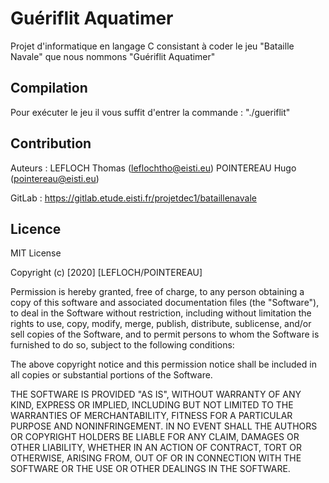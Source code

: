 # Guériflit Aquatimer

Projet d'informatique en langage C consistant à coder le jeu "Bataille Navale" que nous nommons "Guériflit Aquatimer"

## Compilation

Pour exécuter le jeu il vous suffit d'entrer la commande :
"./gueriflit"

## Contribution

Auteurs :
LEFLOCH Thomas (leflochtho@eisti.eu)
POINTEREAU Hugo (pointereau@eisti.eu)

GitLab : https://gitlab.etude.eisti.fr/projetdec1/bataillenavale

## Licence

MIT License

Copyright (c) [2020] [LEFLOCH/POINTEREAU]

Permission is hereby granted, free of charge, to any person obtaining a copy
of this software and associated documentation files (the "Software"), to deal
in the Software without restriction, including without limitation the rights
to use, copy, modify, merge, publish, distribute, sublicense, and/or sell
copies of the Software, and to permit persons to whom the Software is
furnished to do so, subject to the following conditions:

The above copyright notice and this permission notice shall be included in all
copies or substantial portions of the Software.

THE SOFTWARE IS PROVIDED "AS IS", WITHOUT WARRANTY OF ANY KIND, EXPRESS OR
IMPLIED, INCLUDING BUT NOT LIMITED TO THE WARRANTIES OF MERCHANTABILITY,
FITNESS FOR A PARTICULAR PURPOSE AND NONINFRINGEMENT. IN NO EVENT SHALL THE
AUTHORS OR COPYRIGHT HOLDERS BE LIABLE FOR ANY CLAIM, DAMAGES OR OTHER
LIABILITY, WHETHER IN AN ACTION OF CONTRACT, TORT OR OTHERWISE, ARISING FROM,
OUT OF OR IN CONNECTION WITH THE SOFTWARE OR THE USE OR OTHER DEALINGS IN THE
SOFTWARE.
